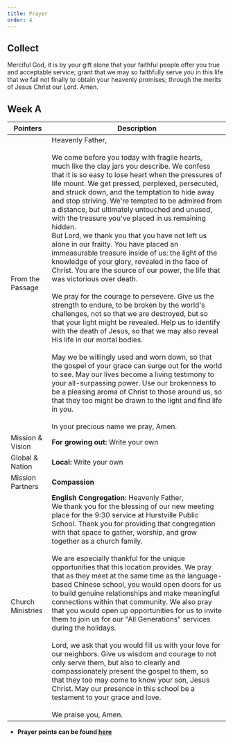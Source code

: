 ```yaml
---
title: Prayer
order: 4
---
```


## Collect
Merciful God, it is by your gift alone that your faithful people offer you true and acceptable service; grant that we may so faithfully serve you in this life that we fail not finally to obtain your heavenly promises; through the merits of Jesus Christ our Lord. Amen.

## Week A

| Pointers | Description |
| --- | --- |
| From the Passage | Heavenly Father, <br><br> We come before you today with fragile hearts, much like the clay jars you describe. We confess that it is so easy to lose heart when the pressures of life mount. We get pressed, perplexed, persecuted, and struck down, and the temptation to hide away and stop striving. We're tempted to be admired from a distance, but ultimately untouched and unused, with the treasure you've placed in us remaining hidden. <br> But Lord, we thank you that you have not left us alone in our frailty. You have placed an immeasurable treasure inside of us: the light of the knowledge of your glory, revealed in the face of Christ. You are the source of our power, the life that was victorious over death. <br><br> We pray for the courage to persevere. Give us the strength to endure, to be broken by the world's challenges, not so that we are destroyed, but so that your light might be revealed. Help us to identify with the death of Jesus, so that we may also reveal His life in our mortal bodies. <br><br> May we be willingly used and worn down, so that the gospel of your grace can surge out for the world to see. May our lives become a living testimony to your all-surpassing power. Use our brokenness to be a pleasing aroma of Christ to those around us, so that they too might be drawn to the light and find life in you. <br><br> In your precious name we pray, Amen. |
| Mission & Vision | **For growing out:** Write your own| 
| Global & Nation | **Local:** Write your own|
| Mission Partners | **Compassion**|
| Church Ministries | **English Congregation:** Heavenly Father, <br> We thank you for the blessing of our new meeting place for the 9:30 service at Hurstville Public School. Thank you for providing that congregation with that space to gather, worship, and grow together as a church family. <br><br> We are especially thankful for the unique opportunities that this location provides. We pray that as they meet at the same time as the language-based Chinese school, you would open doors for us to build genuine relationships and make meaningful connections within that community. We also pray that you would open up opportunities for us to invite them to join us for our "All Generations" services during the holidays. <br><br> Lord, we ask that you would fill us with your love for our neighbors. Give us wisdom and courage to not only serve them, but also to clearly and compassionately present the gospel to them, so that they too may come to know your son, Jesus Christ. May our presence in this school be a testament to your grace and love. <br><br> We praise you, Amen.


- **Prayer points can be found [here](https://stgeorgeshurstville.org.au/prayer)**
